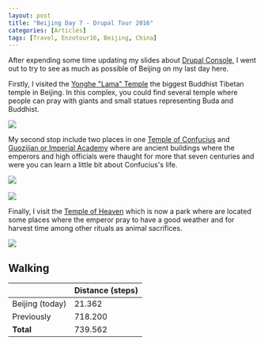 ```yaml
---
layout: post
title: "Beijing Day 7 - Drupal Tour 2016"
categories: [Articles]
tags: [Travel, Enzotour16, Beijing, China]
---
```

After expending some time updating my slides about [Drupal Console](http://drupalcosole.com), I went out to try to see as much as possible of Beijing on my last day here.

Firstly, I visited the [Yonghe "Lama" Temple](https://en.wikipedia.org/wiki/Yonghe_Temple) the biggest Buddhist Tibetan temple in Beijing. In this complex, you could find several temple where people can pray with giants and small statues representing Buda and Buddhist.

<img style="margin-right: 20px;" src="{{site.url }}/assets/img/lama_temple.jpg"/>

My second stop include two places in one [Temple of Confucius](https://en.wikipedia.org/wiki/Beijing_Temple_of_Confucius) and [Guozijian or Imperial Academy](https://en.wikipedia.org/wiki/Guozijian_(Beijing)) where are ancient buildings where the emperors and high officials were thaught for more that seven centuries and were you can learn a little bit about Confucius's life.

<img style="margin-right: 20px;" src="{{site.url }}/assets/img/confusio.jpg"/>
<br/><br/>
<img style="margin-right: 20px;" src="{{site.url }}/assets/img/imperial_academy.jpg"/>

Finally, I visit the [Temple of Heaven](https://en.wikipedia.org/wiki/Temple_of_Heaven) which is now a park where are located some places where the emperor pray to have a good weather and for harvest time among other rituals as animal sacrifices.

<img style="margin-right: 20px;" src="{{site.url }}/assets/img/temple_of_heaven.jpg"/>


## Walking
|  | Distance (steps) |
|---|---|
| Beijing (today) |  21.362 |
| Previously  | 718.200 |
| **Total**  | 739.562 |